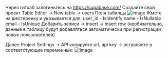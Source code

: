 Через гитхаб залогиньтесь на https://supabase.com/
Создайте свой проект
Table Editor -> New table -> users
Поля табилцы
![image](https://github.com/user-attachments/assets/17cb7c55-7fba-4032-83bc-18e5f3ce683c)
Жмете на шестеренку и указывается для:
user_id - IsIdentify
name - IsNullable
email - IsUnique
Добавить записи -> insert -> insert row (необязательно, данные в таблицу будут добавляться автоматически при регистрации новых пользователей)

Далее Project Settings -> API 
копируйте url, api key -> вставляете в соответстующие переменные:
![image](https://github.com/user-attachments/assets/b1f66257-6275-44a8-9cd9-9d877ce78126)

